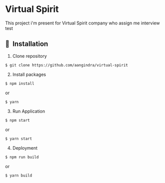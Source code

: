 # Virtual Spirit

This project i'm present for Virtual Spirit company who assign me interview test

## 🚀&nbsp; Installation

1. Clone repository

```shell
$ git clone https://github.com/aangindra/virtual-spirit
```

2. Install packages

```shell
$ npm install
```

or

```shell
$ yarn
```

3. Run Application

```shell
$ npm start
```

or

```shell
$ yarn start
```

4. Deployment

```shell
$ npm run build
```

or

```shell
$ yarn build
```

